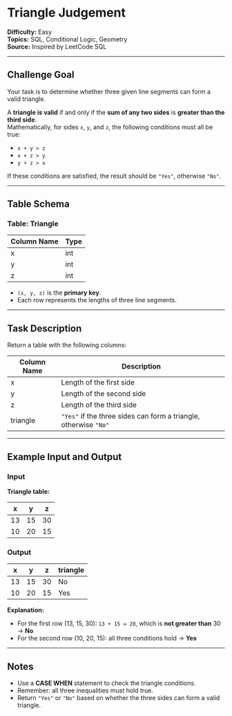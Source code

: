 # Triangle Judgement

**Difficulty:** Easy  
**Topics:** SQL, Conditional Logic, Geometry  
**Source:** Inspired by LeetCode SQL  

---

## Challenge Goal

Your task is to determine whether three given line segments can form a valid triangle.

A **triangle is valid** if and only if the **sum of any two sides** is **greater than the third side**.  
Mathematically, for sides `x`, `y`, and `z`, the following conditions must all be true:

- `x + y > z`
- `x + z > y`
- `y + z > x`

If these conditions are satisfied, the result should be `"Yes"`, otherwise `"No"`.

---

## Table Schema

### Table: Triangle

| Column Name | Type |
|--------------|------|
| x            | int  |
| y            | int  |
| z            | int  |

- `(x, y, z)` is the **primary key**.  
- Each row represents the lengths of three line segments.

---

## Task Description

Return a table with the following columns:

| Column Name | Description |
|--------------|-------------|
| x            | Length of the first side |
| y            | Length of the second side |
| z            | Length of the third side |
| triangle     | `"Yes"` if the three sides can form a triangle, otherwise `"No"` |

---

## Example Input and Output

### Input

**Triangle table:**

| x  | y  | z  |
|----|----|----|
| 13 | 15 | 30 |
| 10 | 20 | 15 |

### Output

| x  | y  | z  | triangle |
|----|----|----|-----------|
| 13 | 15 | 30 | No        |
| 10 | 20 | 15 | Yes       |

**Explanation:**  
- For the first row (13, 15, 30): `13 + 15 = 28`, which is **not greater than** 30 → **No**  
- For the second row (10, 20, 15): all three conditions hold → **Yes**

---

## Notes

- Use a **CASE WHEN** statement to check the triangle conditions.  
- Remember: all three inequalities must hold true.  
- Return `"Yes"` or `"No"` based on whether the three sides can form a valid triangle.
